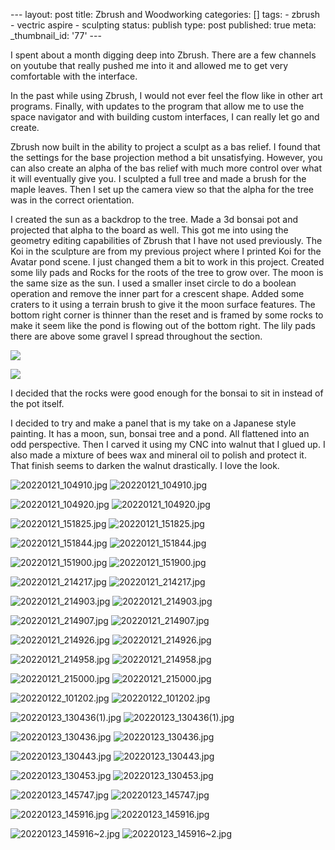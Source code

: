 \--- layout: post title: Zbrush and Woodworking categories: [] tags: \- zbrush
\- vectric aspire \- sculpting status: publish type: post published: true
meta: _thumbnail_id: '77' \---

I spent about a month digging deep into Zbrush. There are a few channels on
youtube that really pushed me into it and allowed me to get very comfortable
with the interface.

In the past while using Zbrush, I would not ever feel the flow like in other
art programs. Finally, with updates to the program that allow me to use the
space navigator and with building custom interfaces, I can really let go and
create.

Zbrush now built in the ability to project a sculpt as a bas relief. I found
that the settings for the base projection method a bit unsatisfying. However,
you can also create an alpha of the bas relief with much more control over
what it will eventually give you. I sculpted a full tree and made a brush for
the maple leaves. Then I set up the camera view so that the alpha for the tree
was in the correct orientation.

I created the sun as a backdrop to the tree. Made a 3d bonsai pot and
projected that alpha to the board as well. This got me into using the geometry
editing capabilities of Zbrush that I have not used previously. The Koi in the
sculpture are from my previous project where I printed Koi for the Avatar pond
scene. I just changed them a bit to work in this project. Created some lily
pads and Rocks for the roots of the tree to grow over. The moon is the same
size as the sun. I used a smaller inset circle to do a boolean operation and
remove the inner part for a crescent shape. Added some craters to it using a
terrain brush to give it the moon surface features. The bottom right corner is
thinner than the reset and is framed by some rocks to make it seem like the
pond is flowing out of the bottom right. The lily pads there are above some
gravel I spread throughout the section.

![](/assets/img/Dec2021ZbrushInterface.png)

![](/assets/img/CarvePond1.jpg)

I decided that the rocks were good enough for the bonsai to sit in instead of
the pot itself.

I decided to try and make a panel that is my take on a Japanese style
painting. It has a moon, sun, bonsai tree and a pond. All flattened into an
odd perspective. Then I carved it using my CNC into walnut that I glued up. I
also made a mixture of bees wax and mineral oil to polish and protect it. That
finish seems to darken the walnut drastically. I love the look.

![20220121_104910.jpg](/assets/img/20220121_104910.jpg)
![20220121_104910.jpg](/assets/img/20220121_104910.jpg)

![20220121_104920.jpg](/assets/img/20220121_104920.jpg)
![20220121_104920.jpg](/assets/img/20220121_104920.jpg)

![20220121_151825.jpg](/assets/img/20220121_151825.jpg)
![20220121_151825.jpg](/assets/img/20220121_151825.jpg)

![20220121_151844.jpg](/assets/img/20220121_151844.jpg)
![20220121_151844.jpg](/assets/img/20220121_151844.jpg)

![20220121_151900.jpg](/assets/img/20220121_151900.jpg)
![20220121_151900.jpg](/assets/img/20220121_151900.jpg)

![20220121_214217.jpg](/assets/img/20220121_214217.jpg)
![20220121_214217.jpg](/assets/img/20220121_214217.jpg)

![20220121_214903.jpg](/assets/img/20220121_214903.jpg)
![20220121_214903.jpg](/assets/img/20220121_214903.jpg)

![20220121_214907.jpg](/assets/img/20220121_214907.jpg)
![20220121_214907.jpg](/assets/img/20220121_214907.jpg)

![20220121_214926.jpg](/assets/img/20220121_214926.jpg)
![20220121_214926.jpg](/assets/img/20220121_214926.jpg)

![20220121_214958.jpg](/assets/img/20220121_214958.jpg)
![20220121_214958.jpg](/assets/img/20220121_214958.jpg)

![20220121_215000.jpg](/assets/img/20220121_215000.jpg)
![20220121_215000.jpg](/assets/img/20220121_215000.jpg)

![20220122_101202.jpg](/assets/img/20220122_101202.jpg)
![20220122_101202.jpg](/assets/img/20220122_101202.jpg)

![20220123_130436\(1\).jpg](/assets/img/20220123_130436%281%29.jpg)
![20220123_130436\(1\).jpg](/assets/img/20220123_130436%281%29.jpg)

![20220123_130436.jpg](/assets/img/20220123_130436.jpg)
![20220123_130436.jpg](/assets/img/20220123_130436.jpg)

![20220123_130443.jpg](/assets/img/20220123_130443.jpg)
![20220123_130443.jpg](/assets/img/20220123_130443.jpg)

![20220123_130453.jpg](/assets/img/20220123_130453.jpg)
![20220123_130453.jpg](/assets/img/20220123_130453.jpg)

![20220123_145747.jpg](/assets/img/20220123_145747.jpg)
![20220123_145747.jpg](/assets/img/20220123_145747.jpg)

![20220123_145916.jpg](/assets/img/20220123_145916.jpg)
![20220123_145916.jpg](/assets/img/20220123_145916.jpg)

![20220123_145916~2.jpg](/assets/img/20220123_145916%7E2.jpg)
![20220123_145916~2.jpg](/assets/img/20220123_145916%7E2.jpg)

